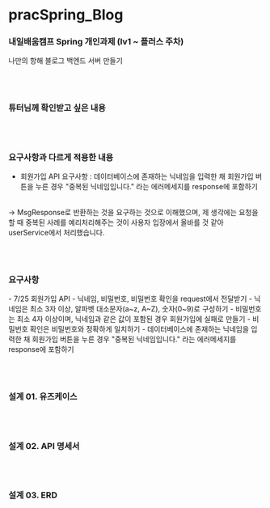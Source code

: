 # pracSpring_Blog
<h3>내일배움캠프 Spring 개인과제 (lv1 ~ 플러스 주차)</h3>
나만의 항해 블로그 백엔드 서버 만들기

<br><br>

<h3>튜터님께 확인받고 싶은 내용</h3>

<br><br>

<h3>요구사항과 다르게 적용한 내용</h3>

- 회원가입 API 요구사항 : 데이터베이스에 존재하는 닉네임을 입력한 채 회원가입 버튼을 누른 경우 "중복된 닉네임입니다." 라는 에러메세지를 response에 포함하기
<br>
-> MsgResponse로 반환하는 것을 요구하는 것으로 이해했으며, 제 생각에는 요청을 할 때 중복된 사례를 예리처리해주는 것이 사용자 입장에서 올바를 것 같아 userService에서 처리했습니다.

<br><br>

<h3>요구사항</h3>
- 7/25 회원가입 API
    - 닉네임, 비밀번호, 비밀번호 확인을 request에서 전달받기
    - 닉네임은 최소 3자 이상, 알파벳 대소문자(a~z, A~Z), 숫자(0~9)로 구성하기
    - 비밀번호는 최소 4자 이상이며, 닉네임과 같은 값이 포함된 경우 회원가입에 실패로 만들기
    - 비밀번호 확인은 비밀번호와 정확하게 일치하기
    - 데이터베이스에 존재하는 닉네임을 입력한 채 회원가입 버튼을 누른 경우 "중복된 닉네임입니다." 라는 에러메세지를 response에 포함하기

<br><br>

<h3>설계 01. 유즈케이스</h3>

<br><br>

<h3>설계 02. API 명세서</h3>

<br><br>

<h3>설계 03. ERD</h3>

<br><br>



